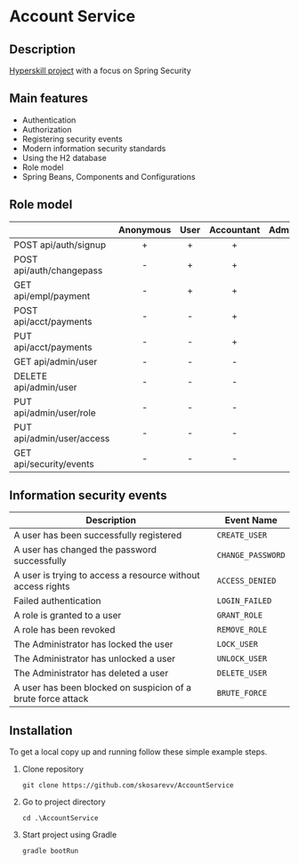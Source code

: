 # Account Service

## Description

[Hyperskill project](https://hyperskill.org/projects/217) with a focus on Spring Security

## Main features

- Authentication
- Authorization
- Registering security events
- Modern information security standards
- Using the H2 database
- Role model
- Spring Beans, Components and Configurations

## Role model

|                           | Anonymous | User | Accountant | Administrator | Auditor |
|---------------------------|:---------:|:----:|:----------:|:-------------:|:-------:|
| POST api/auth/signup      |     +     |  +   |     +      |       +       |    +    |
| POST api/auth/changepass  |     -     |  +   |     +      |       +       |    -    |
| GET api/empl/payment      |     -     |  +   |     +      |       -       |    -    |
| POST api/acct/payments    |     -     |  -   |     +      |       -       |    -    |
| PUT api/acct/payments     |     -     |  -   |     +      |       -       |    -    |
| GET api/admin/user        |     -     |  -   |     -      |       +       |    -    |
| DELETE api/admin/user     |     -     |  -   |     -      |       +       |    -    |
| PUT api/admin/user/role   |     -     |  -   |     -      |       +       |    -    |
| PUT api/admin/user/access |     -     |  -   |     -      |       +       |    -    |
| GET api/security/events   |     -     |  -   |     -      |       -       |    +    |

## Information security events

| Description                                                  | Event Name        |
|--------------------------------------------------------------|-------------------|
| A user has been successfully registered                      | `CREATE_USER`     |
| A user has changed the password successfully                 | `CHANGE_PASSWORD` |
| A user is trying to access a resource without access rights  | `ACCESS_DENIED`   |
| Failed authentication                                        | `LOGIN_FAILED`    |
| A role is granted to a user                                  | `GRANT_ROLE`      |
| A role has been revoked                                      | `REMOVE_ROLE`     |
| The Administrator has locked the user                        | `LOCK_USER`       |
| The Administrator has unlocked a user                        | `UNLOCK_USER`     |
| The Administrator has deleted a user                         | `DELETE_USER`     |
| A user has been blocked on suspicion of a brute force attack | `BRUTE_FORCE`     |

## Installation

To get a local copy up and running follow these simple example steps.

1. Clone repository
    ```shell
    git clone https://github.com/skosarevv/AccountService
    ```
2. Go to project directory
    ```shell
    cd .\AccountService
    ```
3. Start project using Gradle
    ```shell
    gradle bootRun
    ```